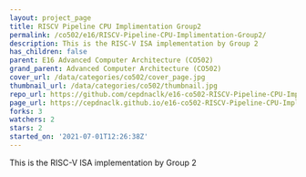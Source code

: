 ```yaml
---
layout: project_page
title: RISCV Pipeline CPU Implimentation Group2
permalink: /co502/e16/RISCV-Pipeline-CPU-Implimentation-Group2/
description: This is the RISC-V ISA implementation by Group 2
has_children: false
parent: E16 Advanced Computer Architecture (CO502)
grand_parent: Advanced Computer Architecture (CO502)
cover_url: /data/categories/co502/cover_page.jpg
thumbnail_url: /data/categories/co502/thumbnail.jpg
repo_url: https://github.com/cepdnaclk/e16-co502-RISCV-Pipeline-CPU-Implimentation-Group2
page_url: https://cepdnaclk.github.io/e16-co502-RISCV-Pipeline-CPU-Implimentation-Group2
forks: 3
watchers: 2
stars: 2
started_on: '2021-07-01T12:26:38Z'
---
```


This is the RISC-V ISA implementation by Group 2